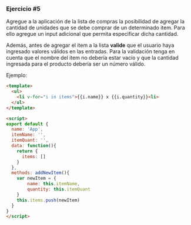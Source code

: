 ### Ejercicio #5

Agregue a la aplicación de la lista de compras la posibilidad de agregar la cantidad de unidades que se debe comprar de un determinado item. Para ello agregue un input adicional que permita especificar dicha cantidad.

Además, antes de agregar el item a la lista **valide** que el usuario haya ingresado valores válidos en las entradas. Para la validación tenga en cuenta que el nombre del item no debería estar vacío y que la cantidad ingresada para el producto debería ser un número válido.

Ejemplo:



```html
<template>
  <ul>
  	<li v-for="i in items">{{i.name}} x {{i.quantity}}<li>
  </ul>
</template>

<script>
export default {
  name: 'App',
  itemName: '',
  itemQuant: '',
  data: function(){
    return {
      items: []
    }
  },
  methods: addNewItem(){
  	var newItem = {
  		name: this.itemName,
  		quantity: this.itemQuant
  	}
  	this.items.push(newItem)
  }
}
</script>
```
